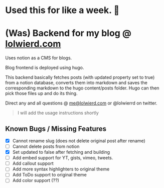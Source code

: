# Used this for like a week. 🫡

# (Was) Backend for my blog @ [lolwierd.com](lolwierd.com)

Uses notion as a CMS for blogs.

Blog frontend is deployed using hugo.

This backend basically fetches posts (with updated property set to true) from a notion database, converts them into markdown and saves the corresponding markdown to the hugo content/posts folder. Hugo can then pick those files up and do its thing.

Direct any and all questions @ me@lolwierd.com or @lolwierrd on twitter.

> I will add the usage instructions shortly

## Known Bugs / Missing Features
- [x] Cannot rename slug (does not delete original post after rename)
- [ ] Cannot delete posts from notion
- [x] Set updated to false after fetching and building
- [ ] Add embed support for YT, gists, vimeo, tweets.
- [ ] Add callout support
- [ ] Add more syntax highlighters to original theme
- [ ] Add ToDo support to original theme
- [ ] Add color support (??)
